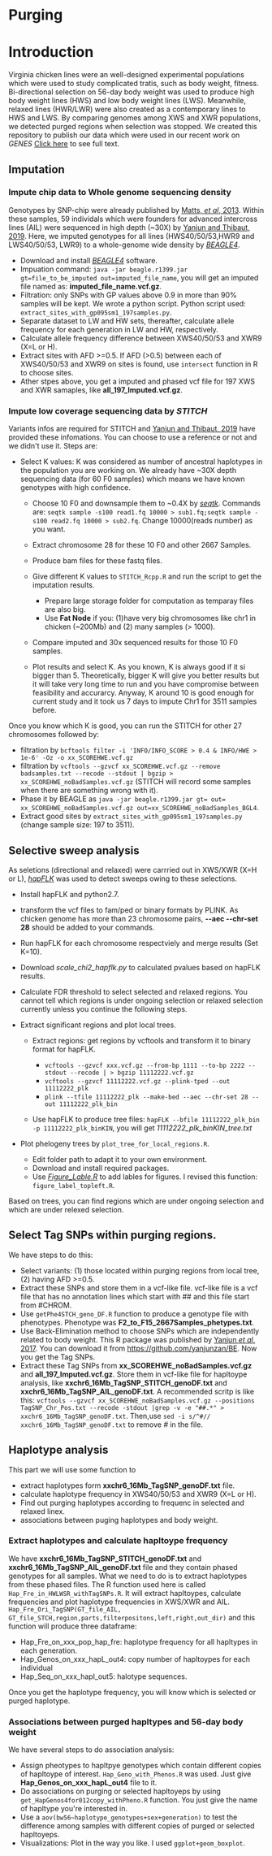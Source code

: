 # Purging
# Introduction
Virginia chicken lines were an well-designed experimental populations which were used to study complicated tratis, such as body weight, fitness. Bi-directional selection on 56-day body weight was used to produce high body weight lines (HWS) and low body weight lines (LWS). Meanwhile, relaxed lines (HWR/LWR) were also created as a contemporary lines to HWS and LWS. By comparing genomes among XWS and XWR populations, we detected purged regions when selection was stopped. We created this repository to publish our data which were used in our recent work on *GENES* [Click here](https://www.mdpi.com/2073-4425/11/6/630) to see full text.

## Imputation

### Impute chip data to Whole genome sequencing density
Genotypes by SNP-chip were already published by [Matts, *et al*, 2013](https://www.g3journal.org/content/3/12/2305.short). Within these samples, 59 individals which were founders for advanced intercross lines (AIL) were sequenced in high depth (~30X) by [Yanjun and Thibaut, 2019](https://link.springer.com/article/10.1186/s12711-019-0487-1). Here, we imputed genotypes for all lines (HWS40/50/53,HWR9 and LWS40/50/53, LWR9) to a whole-genome wide density by [*BEAGLE4*](https://faculty.washington.edu/browning/beagle/b4_0.html).

  - Download and install [*BEAGLE4*](https://faculty.washington.edu/browning/beagle/b4_0.html) software.
  - Impuation command: `java -jar beagle.r1399.jar gt=file_to_be_imputed out=imputed_file_name`, you will get an imputed file named as: **imputed_file_name.vcf.gz**.
  - Filtration: only SNPs with GP values above 0.9 in more than 90% samples will be kept. We wrote a python script. Python script used: `extract_sites_with_gp095sm1_197samples.py`.
  - Separate dataset to LW and HW sets, thereafter, calculate allele frequency for each generation in LW and HW, respectively.
  - Calculate allele frequency difference between XWS40/50/53 and XWR9 (X=L or H).
  - Extract sites with AFD >=0.5. If AFD (>0.5) between each of XWS40/50/53 and XWR9 on sites is found, use `intersect` function in R to choose sites.
  - Ather stpes above, you get a imputed and phased vcf file for 197 XWS and XWR samaples, like **all_197_Imputed.vcf.gz**.

### Impute low coverage sequencing data by *STITCH*
Variants infos are required for STITCH and  [Yanjun and Thibaut, 2019](https://link.springer.com/article/10.1186/s12711-019-0487-1) have provided these infomations. You can choose to use a reference or not and we didn't use it. Steps are: 
  
  - Select K values: K was considered as number of ancestral haplotypes in the population you are working on. We already have ~30X depth sequencing data (for 60 F0 samples) which means we have known genotypes with high confidence.
      - Choose 10 F0 and downsample them to ~0.4X by [*seqtk*](https://github.com/lh3/seqtk). Commands are: `seqtk sample -s100 read1.fq 10000 > sub1.fq;seqtk sample -s100 read2.fq 10000 > sub2.fq`. Change 10000(reads number) as you want.
      - Extract chromosome 28 for these 10 F0 and other 2667 Samples.
      - Produce bam files for these fastq files.
      - Give different K values to `STITCH_Rcpp.R` and run the script to get the imputation results.
        
        - Prepare large storage folder for computation as temparay files are also big.
        - Use **Fat Node** if you: (1)have very big chromosomes like chr1 in chicken (~200Mb) and (2) many samples (> 1000).
        
      - Compare imputed and 30x sequenced results for those 10 F0 samples.
      - Plot results and select K.
As you known, K is always good if it si bigger than 5. Theoretically, bigger K will give you better results but it will take very long time to run and you have compromise between feasibility and accurarcy. Anyway, K around 10 is good enough for current study and it took us 7 days to impute Chr1 for 3511 samples before.

Once you know which K is good, you can run the STITCH for other 27 chromosomes followed by: 
  
  - filtration by `bcftools filter -i 'INFO/INFO_SCORE > 0.4 & INFO/HWE > 1e-6' -Oz -o xx_SCOREHWE.vcf.gz`
  - filtration by `vcftools --gzvcf xx_SCOREHWE.vcf.gz --remove badsamples.txt --recode --stdout | bgzip > xx_SCOREHWE_noBadSamples.vcf.gz` (STITCH will record some samples when there are something wrong with it).
  - Phase it by BEAGLE as `java -jar beagle.r1399.jar gt= out= xx_SCOREHWE_noBadSamples.vcf.gz out=xx_SCOREHWE_noBadSamples_BGL4`.
  - Extract good sites by `extract_sites_with_gp095sm1_197samples.py` (change sample size: 197 to 3511).


## Selective sweep analysis
As seletions (directional and relaxed) were carrried out in XWS/XWR (X=H or L), [*hapFLK*](https://forge-dga.jouy.inra.fr/projects/hapflk) was used to detect sweeps owing to these selections.
  
  - Install hapFLK and python2.7.
  - transform the vcf files to fam/ped or binary formats by PLINK. As chicken genome has more than 23 chromosome pairs, **--aec --chr-set 28** should be added to your commands.
  - Run hapFLK for each chromosome respectviely and merge results (Set K=10).
  - Download *scale_chi2_hapflk.py* to calculated pvalues based on hapFLK results.
  - Calculate FDR threshold to select selected and relaxed regions. You cannot tell which regions is under ongoing selection or relaxed selection currently unless you continue the following steps.
  - Extract significant regions and plot local trees. 
    
      - Extract regions: get regions by vcftools and transform it to binary format for hapFLK.
        
        - `vcftools --gzvcf xxx.vcf.gz --from-bp 1111 --to-bp 2222 --stdout --recode | > bgzip 11112222.vcf.gz`
        - `vcftools --gzvcf 11112222.vcf.gz --plink-tped --out 11112222_plk`
        - `plink --tfile 11112222_plk --make-bed --aec --chr-set 28 --out 11112222_plk_bin`
      
      - Use hapFLK to produce tree files: `hapFLK --bfile 11112222_plk_bin -p 11112222_plk_binKIN`, you will get *11112222_plk_binKIN_tree.txt*
  - Plot phelogeny trees by  `plot_tree_for_local_regions.R`. 
    
    - Edit folder path to adapt it to your own environment.
    - Download and install required packages.
    - Use [*Figure_Lable.R*](https://www.r-bloggers.com/adding-figure-labels-a-b-c-in-the-top-left-corner-of-the-plotting-region/) to add lables for figures. I revised this function: `figure_label_topleft.R`.
    
Based on trees, you can find regions which are under ongoing selection  and which are under relexed selection.

## Select Tag SNPs within purging regions.

We have steps to do this: 
  - Select variants: (1) those located within purging regions from local tree, (2) having AFD >=0.5.
  - Extract these SNPs and store them in a vcf-like file. vcf-like file is a vcf file that has no annotation lines which start with ## and this file start from #CHROM.
  - Use `getPhe4STCH_geno_DF.R` function to produce a genotype file with phenotypes. Phenotype was **F2_to_F15_2667Samples_phetypes.txt**.
  - Use Back-Elimination method to choose SNPs which are independently related to body weight. This R package was published by [Yanjun *et al*, 2017](https://academic.oup.com/mbe/article/34/10/2678/3952745). You can download it from https://github.com/yanjunzan/BE. Now you get the Tag SNPs.
  - Extract these Tag SNPs from **xx_SCOREHWE_noBadSamples.vcf.gz** and **all_197_Imputed.vcf.gz**. Store them in  vcf-like file for hapltoype analysis, like **xxchr6_16Mb_TagSNP_STITCH_genoDF.txt** and **xxchr6_16Mb_TagSNP_AIL_genoDF.txt**. A recommended scritp is like this: `vcftools --gzvcf xx_SCOREHWE_noBadSamples.vcf.gz --positions TagSNP_Chr_Pos.txt --recode -stdout |grep -v -e "##.*" > xxchr6_16Mb_TagSNP_genoDF.txt`. Then,use `sed -i s/^#// xxchr6_16Mb_TagSNP_genoDF.txt` to remove *#* in the file.

## Haplotype analysis
This part we will use some function to 
  - extract haplotypes form **xxchr6_16Mb_TagSNP_genoDF.txt** file.
  - calculate haplotype frequency in XWS40/50/53 and XWR9 (X=L or H).
  - Find out purging haplotypes according to frequenc in selected and relaxed linex.
  - associations between puging haplotypes and body weight.
  
### Extract haplotypes and calculate hapltoype frequency
  We have **xxchr6_16Mb_TagSNP_STITCH_genoDF.txt** and **xxchr6_16Mb_TagSNP_AIL_genoDF.txt** file and they contain phased genotypes for all samples. What we need to do is to extract haplotypes from these phased files. The R function used here is called `Hap_Fre_in_HWLWSR_withTagSNPs.R`. It will extract hapltoypes, calculate frequencies and plot haplotype frequencies in XWS/XWR and AIL. `Hap_Fre_Ori_TagSNP(GT_file_AIL, GT_file_STCH,region,parts,filterpositons,left,right,out_dir)` and this function will produce three dataframe:
  - Hap_Fre_on_xxx_pop_hap_fre: haplotype frequency for all hapltypes in each generation.
  - Hap_Genos_on_xxx_hapL_out4: copy number of hapltoypes for each individual
  - Hap_Seq_on_xxx_hapl_out5: halotype sequences.

Once you get the haplotype frequency, you will know which is selected or purged haplotype.

### Associations between purged hapltypes and 56-day body weight

We have several steps to do association analysis:
  - Assign pheotypes to hapltpye genotypes which contain different copies of hapltoype of interest. `Hap_Geno_with_Phenos.R` was used. Just give **Hap_Genos_on_xxx_hapL_out4** file to it.
  - Do associations on purging or selected hapltoyeps by using `get_HapGenos4for012copy_withPheno.R` function. You just give the name of hapltype you're interested in.
  - Use a `aov(bw56~haplotype_genotypes+sex+generation)` to test the difference among samples with different copies of purged or selected hapltoyeps.
  - Visualizations: Plot in the way you like. I used `ggplot+geom_boxplot`.

  
  
  








